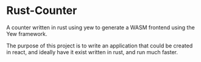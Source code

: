 # Rust-Counter
A counter written in rust using yew to generate a WASM frontend using the Yew framework.

The purpose of this project is to write an application that could be created in react, and ideally have it exist written in rust, and run much faster.
